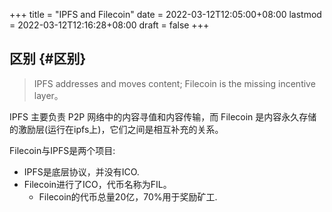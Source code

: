+++
title = "IPFS and Filecoin"
date = 2022-03-12T12:05:00+08:00
lastmod = 2022-03-12T12:16:28+08:00
draft = false
+++

## 区别 {#区别}

> IPFS addresses and moves content; Filecoin is the missing incentive layer。

IPFS 主要负责 P2P 网络中的内容寻值和内容传输，而 Filecoin 是内容永久存储的激励层(运行在ipfs上)，它们之间是相互补充的关系。

Filecoin与IPFS是两个项目:

-   IPFS是底层协议，并没有ICO.
-   Filecoin进行了ICO，代币名称为FIL。
    -   Filecoin的代币总量20亿，70%用于奖励矿工.